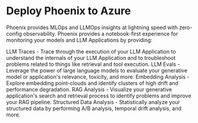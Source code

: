 # Deploy Phoenix to Azure

Phoenix provides MLOps and LLMOps insights at lightning speed with zero-config observability. Phoenix provides a notebook-first experience for monitoring your models and LLM Applications by providing:

LLM Traces - Trace through the execution of your LLM Application to understand the internals of your LLM Application and to troubleshoot problems related to things like retrieval and tool execution.
LLM Evals - Leverage the power of large language models to evaluate your generative model or application's relevance, toxicity, and more.
Embedding Analysis - Explore embedding point-clouds and identify clusters of high drift and performance degradation.
RAG Analysis - Visualize your generative application's search and retrieval process to identify problems and improve your RAG pipeline.
Structured Data Analysis - Statistically analyze your structured data by performing A/B analysis, temporal drift analysis, and more.


